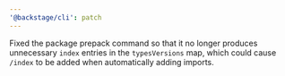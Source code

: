 ```yaml
---
'@backstage/cli': patch
---
```


Fixed the package prepack command so that it no longer produces unnecessary `index` entries in the `typesVersions` map, which could cause `/index` to be added when automatically adding imports.
